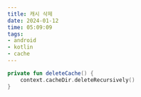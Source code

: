 ```yaml
---
title: 캐시 삭제
date: 2024-01-12
time: 05:09:09
tags:
- android
- kotlin
- cache
---
```

```kotlin
private fun deleteCache() {
	context.cacheDir.deleteRecursively()
}
```